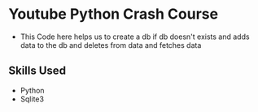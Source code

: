 # Youtube Python Crash Course
- This Code here helps us to create a db if db doesn't exists and adds data to the db and deletes from data and fetches data
## Skills Used
- Python
- Sqlite3
